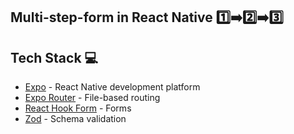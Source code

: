 ## Multi-step-form in React Native 1️⃣➡️2️⃣➡️3️⃣

## Tech Stack 💻

- [Expo](https://expo.dev) - React Native development platform
- [Expo Router](https://docs.expo.dev/router/introduction) - File-based routing
- [React Hook Form](https://docs.swmansion.com/react-native-reanimated/) - Forms 
- [Zod](https://docs.swmansion.com/react-native-gesture-handler/) - Schema validation 
